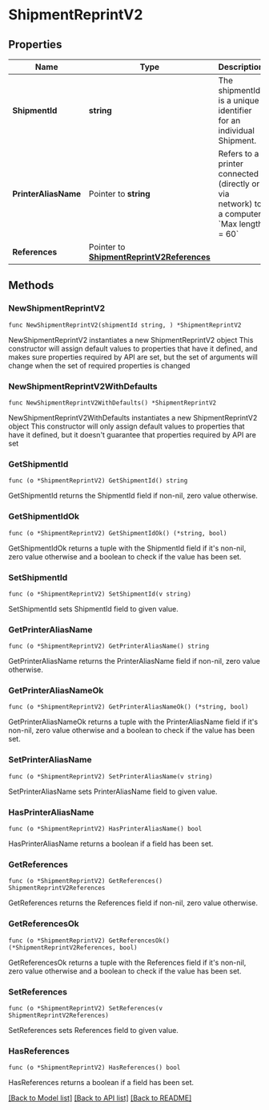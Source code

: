 # ShipmentReprintV2

## Properties

Name | Type | Description | Notes
------------ | ------------- | ------------- | -------------
**ShipmentId** | **string** | The shipmentId is a unique identifier for an individual Shipment. | 
**PrinterAliasName** | Pointer to **string** | Refers to a printer connected (directly or via network) to a computer. &#x60;Max length &#x3D; 60&#x60; | [optional] 
**References** | Pointer to [**ShipmentReprintV2References**](ShipmentReprintV2References.md) |  | [optional] 

## Methods

### NewShipmentReprintV2

`func NewShipmentReprintV2(shipmentId string, ) *ShipmentReprintV2`

NewShipmentReprintV2 instantiates a new ShipmentReprintV2 object
This constructor will assign default values to properties that have it defined,
and makes sure properties required by API are set, but the set of arguments
will change when the set of required properties is changed

### NewShipmentReprintV2WithDefaults

`func NewShipmentReprintV2WithDefaults() *ShipmentReprintV2`

NewShipmentReprintV2WithDefaults instantiates a new ShipmentReprintV2 object
This constructor will only assign default values to properties that have it defined,
but it doesn't guarantee that properties required by API are set

### GetShipmentId

`func (o *ShipmentReprintV2) GetShipmentId() string`

GetShipmentId returns the ShipmentId field if non-nil, zero value otherwise.

### GetShipmentIdOk

`func (o *ShipmentReprintV2) GetShipmentIdOk() (*string, bool)`

GetShipmentIdOk returns a tuple with the ShipmentId field if it's non-nil, zero value otherwise
and a boolean to check if the value has been set.

### SetShipmentId

`func (o *ShipmentReprintV2) SetShipmentId(v string)`

SetShipmentId sets ShipmentId field to given value.


### GetPrinterAliasName

`func (o *ShipmentReprintV2) GetPrinterAliasName() string`

GetPrinterAliasName returns the PrinterAliasName field if non-nil, zero value otherwise.

### GetPrinterAliasNameOk

`func (o *ShipmentReprintV2) GetPrinterAliasNameOk() (*string, bool)`

GetPrinterAliasNameOk returns a tuple with the PrinterAliasName field if it's non-nil, zero value otherwise
and a boolean to check if the value has been set.

### SetPrinterAliasName

`func (o *ShipmentReprintV2) SetPrinterAliasName(v string)`

SetPrinterAliasName sets PrinterAliasName field to given value.

### HasPrinterAliasName

`func (o *ShipmentReprintV2) HasPrinterAliasName() bool`

HasPrinterAliasName returns a boolean if a field has been set.

### GetReferences

`func (o *ShipmentReprintV2) GetReferences() ShipmentReprintV2References`

GetReferences returns the References field if non-nil, zero value otherwise.

### GetReferencesOk

`func (o *ShipmentReprintV2) GetReferencesOk() (*ShipmentReprintV2References, bool)`

GetReferencesOk returns a tuple with the References field if it's non-nil, zero value otherwise
and a boolean to check if the value has been set.

### SetReferences

`func (o *ShipmentReprintV2) SetReferences(v ShipmentReprintV2References)`

SetReferences sets References field to given value.

### HasReferences

`func (o *ShipmentReprintV2) HasReferences() bool`

HasReferences returns a boolean if a field has been set.


[[Back to Model list]](../README.md#documentation-for-models) [[Back to API list]](../README.md#documentation-for-api-endpoints) [[Back to README]](../README.md)


